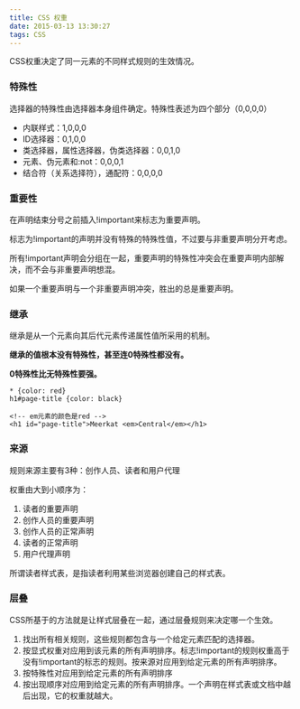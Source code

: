 ```yaml
---
title: CSS 权重
date: 2015-03-13 13:30:27
tags: CSS
---
```


CSS权重决定了同一元素的不同样式规则的生效情况。

### 特殊性 ###

选择器的特殊性由选择器本身组件确定。特殊性表述为四个部分（0,0,0,0）

- 内联样式：1,0,0,0
- ID选择器：0,1,0,0
- 类选择器，属性选择器，伪类选择器：0,0,1,0
- 元素、伪元素和:not：0,0,0,1
- 结合符（关系选择符），通配符：0,0,0,0


<!-- more -->

### 重要性 ###

在声明结束分号之前插入!important来标志为重要声明。

标志为!important的声明并没有特殊的特殊性值，不过要与非重要声明分开考虑。

所有!important声明会分组在一起，重要声明的特殊性冲突会在重要声明内部解决，而不会与非重要声明想混。

如果一个重要声明与一个非重要声明冲突，胜出的总是重要声明。

### 继承 ###

继承是从一个元素向其后代元素传递属性值所采用的机制。

**继承的值根本没有特殊性，甚至连0特殊性都没有。**

**0特殊性比无特殊性要强。**

    * {color: red}
    h1#page-title {color: black}
    
    <!-- em元素的颜色是red -->
    <h1 id="page-title">Meerkat <em>Central</em></h1>
 

### 来源 ###

规则来源主要有3种：创作人员、读者和用户代理

权重由大到小顺序为：

1. 读者的重要声明
2. 创作人员的重要声明
3. 创作人员的正常声明
4. 读者的正常声明
5. 用户代理声明

所谓读者样式表，是指读者利用某些浏览器创建自己的样式表。


### 层叠 ###

CSS所基于的方法就是让样式层叠在一起，通过层叠规则来决定哪一个生效。

1. 找出所有相关规则，这些规则都包含与一个给定元素匹配的选择器。
2. 按显式权重对应用到该元素的所有声明排序。标志!important的规则权重高于没有!important的标志的规则。按来源对应用到给定元素的所有声明排序。
3. 按特殊性对应用到给定元素的所有声明排序
4. 按出现顺序对应用到给定元素的所有声明排序。一个声明在样式表或文档中越后出现，它的权重就越大。
